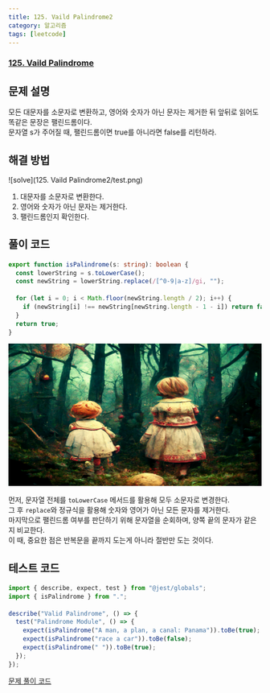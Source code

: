 ```yaml
---
title: 125. Vaild Palindrome2
category: 알고리즘
tags: [leetcode]
---
```


### [125. Vaild Palindrome](https://leetcode.com/problems/valid-palindrome/)

## 문제 설명

모든 대문자를 소문자로 변환하고, 영어와 숫자가 아닌 문자는 제거한 뒤 앞뒤로 읽어도 똑같은 문장은 팰린드롬이다.  
문자열 s가 주어질 때, 팰린드롬이면 true를 아니라면 false를 리턴하라.

## 해결 방법

![solve](125. Vaild Palindrome2/test.png)

1. 대문자를 소문자로 변환한다.
2. 영어와 숫자가 아닌 문자는 제거한다.
3. 팰린드롬인지 확인한다.

## 풀이 코드

```typescript
export function isPalindrome(s: string): boolean {
  const lowerString = s.toLowerCase();
  const newString = lowerString.replace(/[^0-9|a-z]/gi, "");

  for (let i = 0; i < Math.floor(newString.length / 2); i++) {
    if (newString[i] !== newString[newString.length - 1 - i]) return false;
  }
  return true;
}
```

![solve](125.%20Vaild%20Palindrome2/test.png)

먼저, 문자열 전체를 `toLowerCase` 메서드를 활용해 모두 소문자로 변경한다.  
그 후 `replace`와 정규식을 활용해 숫자와 영어가 아닌 모든 문자를 제거한다.  
마지막으로 팰린드롬 여부를 판단하기 위해 문자열을 순회하며, 양쪽 끝의 문자가 같은지 비교한다.  
이 때, 중요한 점은 반복문을 끝까지 도는게 아니라 절반만 도는 것이다.

## 테스트 코드

```typescript
import { describe, expect, test } from "@jest/globals";
import { isPalindrome } from ".";

describe("Valid Palindrome", () => {
  test("Palindrome Module", () => {
    expect(isPalindrome("A man, a plan, a canal: Panama")).toBe(true);
    expect(isPalindrome("race a car")).toBe(false);
    expect(isPalindrome(" ")).toBe(true);
  });
});
```

[문제 풀이 코드](https://github.com/chaneesong/algorithm/tree/main/typescript/String-Manipulation/vaild-palindrome)
